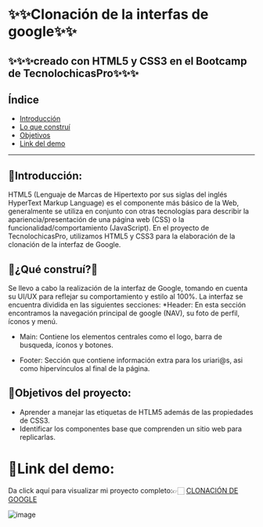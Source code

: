 #  ✨✨Clonación de la interfas de google✨✨
## ✨✨✨creado con HTML5 y CSS3 en el Bootcamp de TecnolochicasPro✨✨✨

## Índice
* [Introducción](#introducción)
* [Lo que construí](#qué-construí)
* [Objetivos](#objetivos-del-proyecto)
* [Link del demo](#link-del-demo)

***

## 📃Introducción:
HTML5 (Lenguaje de Marcas de Hipertexto por sus siglas del inglés HyperText Markup Language) es el componente más básico de la Web, generalmente se utiliza en conjunto con otras tecnologías para describir la apariencia/presentación de una página web (CSS) o la funcionalidad/comportamiento (JavaScript).
En el proyecto de TecnolochicasPro, utilizamos HTML5 y CSS3 para la elaboración de la clonación de la interfaz de Google.

## 🧱¿Qué construí?🧱
Se llevo a cabo la realización de la interfaz de Google, tomando en cuenta su UI/UX para reflejar su comportamiento y estilo al 100%. La interfaz se encuentra dividida en las siguientes secciones:
*Header: En esta sección encontramos la navegación principal de google (NAV), su foto de perfil, íconos y menú.

* Main: Contiene los elementos centrales como el logo, barra de busqueda, íconos y botones.

* Footer: Sección que contiene información extra para los uriari@s, asi como hipervínculos al final de la página.

## 📌Objetivos del proyecto:
* Aprender a manejar las etiquetas de HTLM5 además de las propiedades de CSS3.
* Identificar los componentes base que comprenden un sitio web para replicarlas.

# 📎Link del demo:
Da click aquí para visualizar mi proyecto completo:👉🏻
[CLONACIÓN DE GOOGLE](https://sarmik-23.github.io/Google-clone/)


![image](https://user-images.githubusercontent.com/132253502/235527745-783cd932-b62e-43b4-bc2f-6af2711b0d6d.png)
